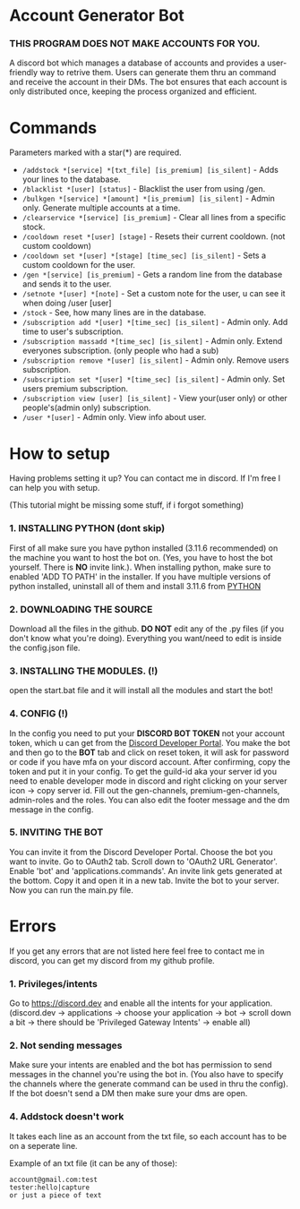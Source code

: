 # Account Generator Bot
### THIS PROGRAM DOES NOT MAKE ACCOUNTS FOR YOU.
A discord bot which manages a database of accounts and provides a user-friendly way to retrive them. Users can generate them thru an command and receive the account in their DMs. The bot ensures that each account is only distributed once, keeping the process organized and efficient.

# Commands
Parameters marked with a star(*) are required.
* `/addstock *[service] *[txt_file] [is_premium] [is_silent]` - Adds your lines to the database.
* `/blacklist *[user] [status]` - Blacklist the user from using /gen.
* `/bulkgen *[service] *[amount] *[is_premium] [is_silent]` - Admin only. Generate multiple accounts at a time.
* `/clearservice *[service] [is_premium]` - Clear all lines from a specific stock.
* `/cooldown reset *[user] [stage]` - Resets their current cooldown. (not custom cooldown)
* `/cooldown set *[user] *[stage] [time_sec] [is_silent]` - Sets a custom cooldown for the user.
* `/gen *[service] [is_premium]` - Gets a random line from the database and sends it to the user.
* `/setnote *[user] *[note]` - Set a custom note for the user, u can see it when doing /user [user]
* `/stock` - See, how many lines are in the database.
* `/subscription add *[user] *[time_sec] [is_silent]` - Admin only. Add time to user's subscription.
* `/subscription massadd *[time_sec] [is_silent]` - Admin only. Extend everyones subscription. (only people who had a sub)
* `/subscription remove *[user] [is_silent]` - Admin only. Remove users subscription.
* `/subscription set *[user] *[time_sec] [is_silent]` - Admin only. Set users premium subscription.
* `/subscription view [user] [is_silent]` - View your(user only) or other people's(admin only) subscription.
* `/user *[user]` - Admin only. View info about user.


# How to setup
Having problems setting it up? You can contact me in discord. If I'm free I can help you with setup.

(This tutorial might be missing some stuff, if i forgot something)
### 1. INSTALLING PYTHON (dont skip)
First of all make sure you have python installed (3.11.6 recommended) on the machine you want to host the bot on. (Yes, you have to host the bot yourself. There is **NO** invite link.).
When installing python, make sure to enabled 'ADD TO PATH' in the installer. If you have multiple versions of python installed, uninstall all of them and install 3.11.6 from [PYTHON](https://www.python.org/downloads/release/python-3116/)

### 2. DOWNLOADING THE SOURCE
Download all the files in the github. **DO NOT** edit any of the .py files (if you don't know what you're doing). Everything you want/need to edit is inside the config.json file.

### 3. INSTALLING THE MODULES. (!)
open the start.bat file and it will install all the modules and start the bot!

### 4. CONFIG (!)
In the config you need to put your **DISCORD BOT TOKEN** not your account token, which u can get from the [Discord Developer Portal](https://discord.com/developers/docs/). You make the bot and then go to the **BOT** tab and click on reset token, it will ask for password or code if you have mfa on your discord account. After confirming, copy the token and put it in your config. To get the guild-id aka your server id you need to enable developer mode in discord and right clicking on your server icon -> copy server id. Fill out the gen-channels, premium-gen-channels, admin-roles and the roles. You can also edit the footer message and the dm message in the config.

### 5. INVITING THE BOT
You can invite it from the Discord Developer Portal. Choose the bot you want to invite. Go to OAuth2 tab. Scroll down to 'OAuth2 URL Generator'. Enable 'bot' and 'applications.commands'. An invite link gets generated at the bottom. Copy it and open it in a new tab.
Invite the bot to your server. Now you can run the main.py file.


# Errors

If you get any errors that are not listed here feel free to contact me in discord, you can get my discord from my github profile.

### 1. Privileges/intents
Go to https://discord.dev and enable all the intents for your application. (discord.dev -> applications -> choose your application -> bot -> scroll down a bit -> there should be 'Privileged Gateway Intents' -> enable all)

### 2. Not sending messages
Make sure your intents are enabled and the bot has permission to send messages in the channel you're using the bot in. (You also have to specify the channels where the generate command can be used in thru the config). If the bot doesn't send a DM then make sure your dms are open.

### 4. Addstock doesn't work
It takes each line as an account from the txt file, so each account has to be on a seperate line.

Example of an txt file (it can be any of those):
```
account@gmail.com:test
tester:hello|capture
or just a piece of text
```
